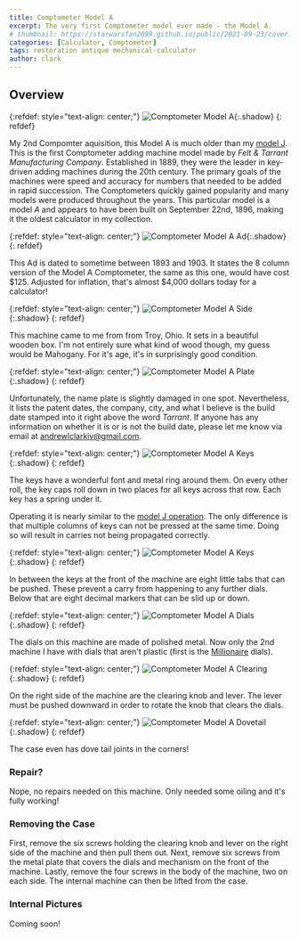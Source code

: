 ```yaml
---
title: Comptometer Model A
excerpt: The very first Comptometer model ever made - the Model A.
# thumbnail: https://starwarsfan2099.github.io/public/2021-09-23/cover.JPG TODO: Resize
categories: [Calculator, Comptometer]
tags: restoration antique mechanical-calculator
author: clark
---
```


## Overview 

{:refdef: style="text-align: center;"}
![Comptometer Model A](https://starwarsfan2099.github.io/public/2021-09-23/main.JPG){:.shadow}
{: refdef}

My 2nd Compomter aquisition, this Model A is much older than my [model J](https://starwarsfan2099.github.io/2021/02/09/comptometer-model-j.html). This is the first Comptometer adding machine model made by *Felt & Tarrant Manufacturing Company*. Established in 1889, they were the leader in key-driven adding machines during the 20th century. The primary goals of the machines were speed and accuracy for numbers that needed to be added in rapid succession. The Comptometers quickly gained popularity and many models were produced throughout the years. This particular model is a model *A* and appears to have been built on September 22nd, 1896, making it the oldest calculator in my collection.

{:refdef: style="text-align: center;"}
![Comptometer Model A Ad](https://starwarsfan2099.github.io/public/2021-09-23/ad.jpg){:.shadow}
{: refdef}

This Ad is dated to sometime between 1893 and 1903. It states the 8 column version of the Model A Comptometer, the same as this one, would have cost $125. Adjusted for inflation, that's almost $4,000 dollars today for a calculator!

{:refdef: style="text-align: center;"}
![Comptometer Model A Side](https://starwarsfan2099.github.io/public/2021-09-23/side.JPG){:.shadow}
{: refdef}

This machine came to me from from Troy, Ohio. It sets in a beautiful wooden box. I'm not entirely sure what kind of wood though, my guess would be Mahogany. For it's age, it's in surprisingly good condition. 

{:refdef: style="text-align: center;"}
![Comptometer Model A Plate](https://starwarsfan2099.github.io/public/2021-09-23/plate.JPG){:.shadow}
{: refdef}

Unfortunately, the name plate is slightly damaged in one spot. Nevertheless, it lists the patent dates, the company, city, and what I believe is the build date stamped into it right above the word *Tarrant*. If anyone has any information on whether it is or is not the build date, please let me know via email at [andrewlclarkiv@gmail.com](mailto:andrewlclarkiv@gmail.com). 

{:refdef: style="text-align: center;"}
![Comptometer Model A Keys](https://starwarsfan2099.github.io/public/2021-09-23/keys.JPG){:.shadow}
{: refdef}

The keys have a wonderful font and metal ring around them. On every other roll, the key caps roll down in two places for all keys across that row. Each key has a spring under it. 

Operating it is nearly similar to the [model J operation](https://starwarsfan2099.github.io/2021/02/09/comptometer-model-j.html#operation). The only difference is that multiple columns of keys can not be pressed at the same time. Doing so will result in carries not being propagated correctly. 

{:refdef: style="text-align: center;"}
![Comptometer Model A Keys](https://starwarsfan2099.github.io/public/2021-09-23/front.JPG){:.shadow}
{: refdef}

In between the keys at the front of the machine are eight little tabs that can be pushed. These prevent a carry from happening to any further dials. Below that are eight decimal markers that can be slid up or down. 

{:refdef: style="text-align: center;"}
![Comptometer Model A Dials](https://starwarsfan2099.github.io/public/2021-09-23/dial.JPG){:.shadow}
{: refdef}

The dials on this machine are made of polished metal. Now only the 2nd machine I have with dials that aren't plastic (first is the [Millionaire](https://starwarsfan2099.github.io/2021/02/23/millionaire-calculator.html) dials). 

{:refdef: style="text-align: center;"}
![Comptometer Model A Clearing](https://starwarsfan2099.github.io/public/2021-09-23/clear.JPG){:.shadow}
{: refdef}

On the right side of the machine are the clearing knob and lever. The lever must be pushed downward in order to rotate the knob that clears the dials.

{:refdef: style="text-align: center;"}
![Comptometer Model A Dovetail](https://starwarsfan2099.github.io/public/2021-09-23/dove_tail.JPG){:.shadow}
{: refdef}

The case even has dove tail joints in the corners! 

### Repair?

Nope, no repairs needed on this machine. Only needed some oiling and it's fully working!

### Removing the Case

First, remove the six screws holding the clearing knob and lever on the right side of the machine and then pull them out. Next, remove six screws from the metal plate that covers the dials and mechanism on the front of the machine. Lastly, remove the four screws in the body of the machine, two on each side. The internal machine can then be lifted from the case. 

### Internal Pictures

Coming soon!